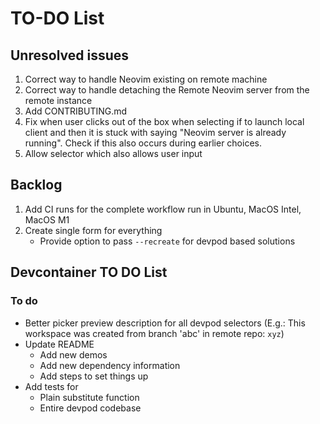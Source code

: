 # TO-DO List

## Unresolved issues

1. Correct way to handle Neovim existing on remote machine
2. Correct way to handle detaching the Remote Neovim server from the remote instance
3. Add CONTRIBUTING.md
4. Fix when user clicks out of the box when selecting if to launch local client and then it is stuck
   with saying "Neovim server is already running". Check if this also occurs during earlier choices.
5. Allow selector which also allows user input

## Backlog

1. Add CI runs for the complete workflow run in Ubuntu, MacOS Intel, MacOS M1
2. Create single form for everything
   - Provide option to pass `--recreate` for devpod based solutions

## Devcontainer TO DO List

### To do

- Better picker preview description for all devpod selectors (E.g.: This workspace was created from
  branch 'abc' in remote repo: `xyz`)
- Update README
  - Add new demos
  - Add new dependency information
  - Add steps to set things up
- Add tests for
  - Plain substitute function
  - Entire devpod codebase
